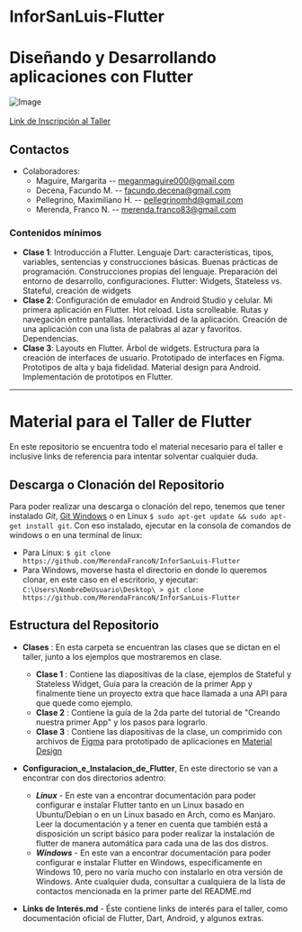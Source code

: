 # InforSanLuis-Flutter

# Diseñando y Desarrollando aplicaciones con Flutter
![Image](https://img.evbuc.com/https%3A%2F%2Fcdn.evbuc.com%2Fimages%2F82532491%2F173310819539%2F1%2Foriginal.20191125-145242?h=2000&w=720&auto=compress&s=68911c537dd3338a9f222cb922e2e7d6)<br>
<br>
[ Link de Inscripción al Taller ](https://www.eventbrite.com.ar/e/desarrollando-y-disenando-aplicaciones-moviles-con-flutter-tickets-83487700961)<br>
## Contactos 
* Colaboradores: 
    * Maguire, Margarita -- meganmaguire000@gmail.com
    * Decena, Facundo M. -- facundo.decena@gmail.com
    * Pellegrino, Maximiliano H. -- pellegrinomhd@gmail.com
    * Merenda, Franco N. -- merenda.franco83@gmail.com
### **Contenidos mínimos**
* **Clase 1**: Introducción a Flutter. Lenguaje Dart: características, tipos, variables,
sentencias y construcciones básicas. Buenas prácticas de programación.
Construcciones propias del lenguaje. Preparación del entorno de desarrollo,
configuraciones. Flutter: Widgets, Stateless vs. Stateful, creación de widgets 
* **Clase 2**: Configuración de emulador en Android Studio y celular. Mi primera
aplicación en Flutter. Hot reload. Lista scrolleable. Rutas y navegación entre pantallas.
Interactividad de la aplicación. Creación de una aplicación con una lista de palabras al
azar y favoritos. Dependencias.
* **Clase 3**: Layouts en Flutter. Árbol de widgets. Estructura para la creación de
interfaces de usuario. Prototipado de interfaces en Figma. Prototipos de alta y baja
fidelidad. Material design para Android. Implementación de prototipos en Flutter.

---
# Material para el Taller de Flutter
En este repositorio se encuentra todo el material necesario para el taller e inclusive links de referencia para intentar solventar cualquier duda.
## Descarga o Clonación del Repositorio
Para poder realizar una descarga o clonación del repo,  tenemos que tener instalado *Git*, [Git Windows](https://git-scm.com/) o en Linux `$ sudo apt-get update && sudo apt-get install git`. 
Con eso instalado, ejecutar en la consola de comandos de windows o en una terminal de linux:

* Para Linux: `$ git clone https://github.com/MerendaFrancoN/InforSanLuis-Flutter`<br>
* Para Windows, moverse hasta el directorio en donde lo queremos clonar, en este caso en el escritorio, y ejecutar: `C:\Users\NombreDeUsuario\Desktop\ > git clone  https://github.com/MerendaFrancoN/InforSanLuis-Flutter `

## Estructura del Repositorio
* **Clases** : En esta carpeta se encuentran las clases que se dictan en el taller, junto a los ejemplos que mostraremos en clase.
   * **Clase 1** : Contiene las diapositivas de la clase, ejemplos de Stateful y Stateless Widget, Guia para la creación de la primer App y finalmente tiene un proyecto extra que hace llamada a una API para que quede como ejemplo.
   * **Clase 2** : Contiene la guía de la 2da parte del tutorial de "Creando nuestra primer App" y los pasos para lograrlo.
   * **Clase 3** : Contiene las diapositivas de la clase, un comprimido con archivos de [Figma](https://www.figma.com/) para prototipado de aplicaciones en [Material Design](https://material.io/)
* **Configuracion_e_Instalacion_de_Flutter**, En este directorio se van a encontrar con dos directorios adentro:<br>

   * ***Linux*** - En este van a encontrar documentación para poder configurar e instalar Flutter tanto en un Linux basado en Ubuntu/Debian o en un Linux basado en Arch, como es Manjaro. Leer la documentación y a tener en cuenta que también está a disposición un script básico para poder realizar la instalación de flutter de manera automática para cada una de las dos distros.
   * ***Windows*** - En este van a encontrar documentación para poder configurar e instalar Flutter en Windows, especificamente en Windows 10, pero no varía mucho con instalarlo en otra versión de Windows. Ante cualquier duda, consultar a cualquiera de la lista de contactos mencionada en la primer parte del README.md 
* **Links de Interés.md** - Éste contiene links de interés para el taller, como documentación oficial de Flutter, Dart, Android, y algunos extras.

   


   
